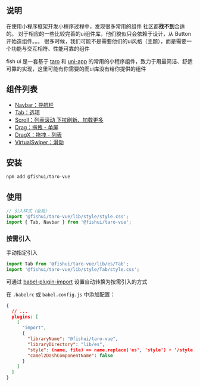 ## 说明

在使用小程序框架开发小程序过程中，发现很多常用的组件 社区都**找不到**合适的。
对于相应的一些比较完善的ui组件库，他们貌似只会依赖于设计，从 Button 开始造组件。。。
很多时候，我们可能不是需要他们的ui风格（主题），而是需要一个功能与交互相符、性能可靠的组件

fish ui 是一套基于 [taro](https://github.com/NervJS/taro) 和 [uni-app](https://github.com/dcloudio/uni-app) 的常用的小程序组件，致力于用最简洁、舒适可靠的实现，这里可能有你需要的而ui库没有给你提供的组件


## 组件列表

- [Navbar：导航栏](https://github.com/yijinc/fishui/tree/master/packages/taro-vue/src/components/Navbar/doc.md)
- [Tab：选项](https://github.com/yijinc/fishui/tree/master/packages/taro-vue/src/components/Tab/doc.md)
- [Scroll：列表滚动 下拉刷新、加载更多](https://github.com/yijinc/fishui/tree/master/packages/taro-vue/src/components/Scroll/doc.md)
- [Drag：拖拽 - 单屏](https://github.com/yijinc/fishui/tree/master/packages/taro-vue/src/components/Drag/doc.md)
- [DragX：拖拽 - 列表](https://github.com/yijinc/fishui/tree/master/packages/taro-vue/src/components/DragX/doc.md)
- [VirtualSwiper：滑动](https://github.com/yijinc/fishui/tree/master/packages/taro-vue/src/components/VirtualSwiper/doc.md)


## 安装

```bash
npm add @fishui/taro-vue
```

## 使用

```js
// 引入样式（全局）
import '@fishui/taro-vue/lib/style/style.css';
import { Tab, Navbar } from '@fishui/taro-vue';
```


### 按需引入

手动指定引入

```js
import Tab from '@fishui/taro-vue/lib/es/Tab';
import '@fishui/taro-vue/lib/style/Tab/style.css';
```

可通过 [babel-plugin-import](https://github.com/umijs/babel-plugin-import) 设置自动转换为按需引入的方式

在 `.babelrc` 或 `babel.config.js` 中添加配置：

```json
{
  // ...
  plugins: [
    [
      "import",
      {
        "libraryName": "@fishui/taro-vue",
        "libraryDirectory": "lib/es",
        "style": (name, file) => name.replace('es', 'style') + '/style.css',
        "camel2DashComponentName": false
      }
    ]
  ]
}
```